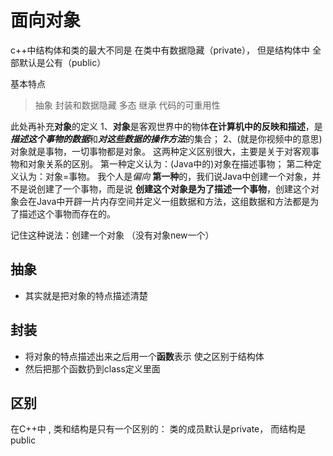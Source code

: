 # 面向对象

c++中结构体和类的最大不同是
在类中有数据隐藏（private），
但是结构体中
全部默认是公有（public）

基本特点

> 抽象
> 封装和数据隐藏
> 多态
> 继承
> 代码的可重用性

此处再补充**对象**的定义
1、**对象**是客观世界中的物体**在计算机中的反映和描述**，是***描述这个事物的数据***和***对这些数据的操作方法***的集合；
2、(就是你视频中的意思)对象就是事物，一切事物都是对象。
这两种定义区别很大，主要是关于对客观事物和对象关系的区别。
第一种定义认为：(Java中的)对象在描述事物；
第二种定义认为：对象=事物。
我个人是*偏向* **第一种**的，我们说Java中创建一个对象，并不是说创建了一个事物，而是说
**创建这个对象是为了描述一个事物**，创建这个对象会在Java中开辟一片内存空间并定义一组数据和方法，这组数据和方法都是为了描述这个事物而存在的。

记住这种说法：创建一个对象
（没有对象new一个）

## 抽象

- 其实就是把对象的特点描述清楚

## 封装

- 将对象的特点描述出来之后用一个**函数**表示
  使之区别于结构体
- 然后把那个函数扔到class定义里面


## 区别
在C++中 ,
类和结构是只有一个区别的：
类的成员默认是private，
而结构是public